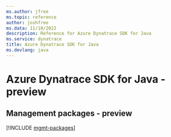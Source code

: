 ```yaml
---
ms.author: jfree
ms.topic: reference
author: joshfree
ms.data: 11/10/2022
description: Reference for Azure Dynatrace SDK for Java
ms.service: dynatrace
title: Azure Dynatrace SDK for Java
ms.devlang: java
---
```

# Azure Dynatrace SDK for Java - preview

## Management packages - preview
[!INCLUDE [mgmt-packages](dynatrace-mgmt-index.md)]